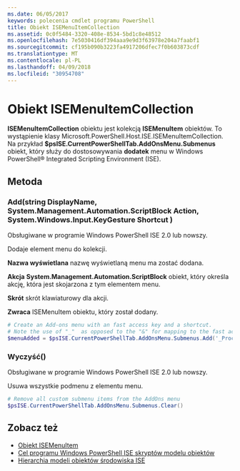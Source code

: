 ```yaml
---
ms.date: 06/05/2017
keywords: polecenia cmdlet programu PowerShell
title: Obiekt ISEMenuItemCollection
ms.assetid: 0c0f5484-3320-408e-8534-5bd1c8e48512
ms.openlocfilehash: 7e5030416df394aaa9e9d3f63978e204a7faabf1
ms.sourcegitcommit: cf195b090b3223fa4917206dfec7f0b603873cdf
ms.translationtype: MT
ms.contentlocale: pl-PL
ms.lasthandoff: 04/09/2018
ms.locfileid: "30954708"
---
```

# <a name="the-isemenuitemcollection-object"></a>Obiekt ISEMenuItemCollection

**ISEMenuItemCollection** obiektu jest kolekcją **ISEMenuItem** obiektów. To wystąpienie klasy Microsoft.PowerShell.Host.ISE.ISEMenuItemCollection. Na przykład **$psISE.CurrentPowerShellTab.AddOnsMenu.Submenus** obiekt, który służy do dostosowywania **dodatek** menu w Windows PowerShell® Integrated Scripting Environment (ISE).

## <a name="method"></a>Metoda

### <a name="addstring-displayname-systemmanagementautomationscriptblock-action-systemwindowsinputkeygesture-shortcut-"></a>Add\(string DisplayName, System.Management.Automation.ScriptBlock Action, System.Windows.Input.KeyGesture Shortcut \)

Obsługiwane w programie Windows PowerShell ISE 2.0 lub nowszy.

Dodaje element menu do kolekcji.

**Nazwa wyświetlana** nazwę wyświetlaną menu ma zostać dodana.

**Akcja** **System.Management.Automation.ScriptBlock** obiekt, który określa akcję, która jest skojarzona z tym elementem menu.

**Skrót** skrót klawiaturowy dla akcji.

**Zwraca** ISEMenuItem obiektu, który został dodany.

```powershell
# Create an Add-ons menu with an fast access key and a shortcut.
# Note the use of "_"  as opposed to the "&" for mapping to the fast access key letter for the menu item.
$menuAdded = $psISE.CurrentPowerShellTab.AddOnsMenu.Submenus.Add('_Process', {Get-Process}, 'Alt+P')
```

### <a name="clear"></a>Wyczyść\(\)

Obsługiwane w programie Windows PowerShell ISE 2.0 lub nowszy.

Usuwa wszystkie podmenu z elementu menu.

```powershell
# Remove all custom submenu items from the AddOns menu
$psISE.CurrentPowerShellTab.AddOnsMenu.Submenus.Clear()
```

## <a name="see-also"></a>Zobacz też

- [Obiekt ISEMenuItem](The-ISEMenuItem-Object.md)
- [Cel programu Windows PowerShell ISE skryptów modelu obiektów](Purpose-of-the-Windows-PowerShell-ISE-Scripting-Object-Model.md)
- [Hierarchia modeli obiektów środowiska ISE](The-ISE-Object-Model-Hierarchy.md)